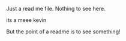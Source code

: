 Just a read me file. Nothing to see here.


its a meee kevin


But the point of a readme is to see something!


